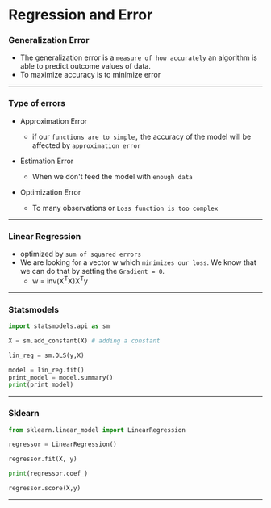 # Regression and Error

### Generalization Error
- The generalization error is a `measure of how accurately` an algorithm is able to predict outcome values of data.
- To maximize accuracy is to minimize error
---

### Type of errors
- Approximation Error
    - if our `functions are to simple,` the accuracy of the model will be affected by `approximation error`
- Estimation Error
    - When we don't feed the model with `enough data`

- Optimization Error
    - To many observations or `Loss function is too complex` 
---
### Linear Regression
- optimized by `sum of squared errors`
- We are looking for a vector w which `minimizes our loss`. We know that we can do that by setting the `Gradient = 0`.
    - w = inv(X<sup>T</sup>X)X<sup>T</sup>y

---
### Statsmodels

```python
import statsmodels.api as sm

X = sm.add_constant(X) # adding a constant

lin_reg = sm.OLS(y,X)

model = lin_reg.fit()
print_model = model.summary()
print(print_model)
```
---
### Sklearn
```python
from sklearn.linear_model import LinearRegression

regressor = LinearRegression()

regressor.fit(X, y)

print(regressor.coef_)

regressor.score(X,y)

```
---
